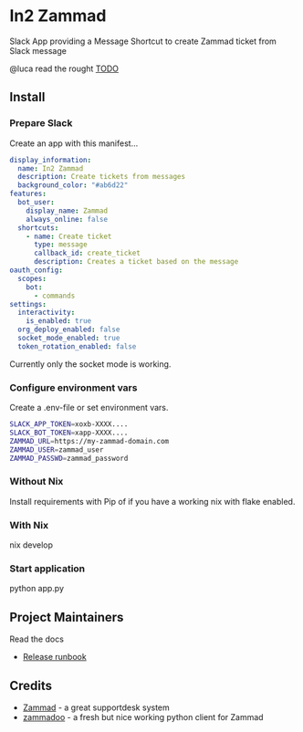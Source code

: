 # In2 Zammad

Slack App providing a Message Shortcut to create Zammad ticket from Slack
message

@luca read the rought [TODO](TODO.md)

## Install

### Prepare Slack

Create an app with this manifest...

```yaml
display_information:
  name: In2 Zammad
  description: Create tickets from messages
  background_color: "#ab6d22"
features:
  bot_user:
    display_name: Zammad
    always_online: false
  shortcuts:
    - name: Create ticket
      type: message
      callback_id: create_ticket
      description: Creates a ticket based on the message
oauth_config:
  scopes:
    bot:
      - commands
settings:
  interactivity:
    is_enabled: true
  org_deploy_enabled: false
  socket_mode_enabled: true
  token_rotation_enabled: false
```

Currently only the socket mode is working.

### Configure environment vars

Create a .env-file or set environment vars.

```bash
SLACK_APP_TOKEN=xoxb-XXXX....
SLACK_BOT_TOKEN=xapp-XXXX....
ZAMMAD_URL=https://my-zammad-domain.com
ZAMMAD_USER=zammad_user
ZAMMAD_PASSWD=zammad_password
```

### Without Nix

Install requirements with Pip of if you have a working nix with flake enabled.

### With Nix

nix develop

### Start application

python app.py

## Project Maintainers

Read the docs

- [Release runbook](RELEASE-RUNBOOK.md)


## Credits

- [Zammad](https://zammad.com) - a great supportdesk system
- [zammadoo](https://github.com/flashdagger/zammadoo) - a fresh but nice working python client for Zammad
